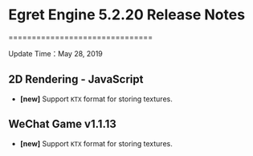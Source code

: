 # Egret Engine 5.2.20 Release Notes

===============================

Update Time：May 28, 2019

## 2D Rendering - JavaScript
- **[new]** Support `KTX` format for storing textures.

## WeChat Game v1.1.13
- **[new]** Support `KTX` format for storing textures.
